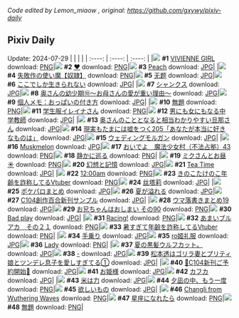 *Code edited by Lemon_miaow , original: https://github.com/gxywy/pixiv-daily*
## Pixiv Daily 
Update: 2024-07-29
|      |      |      |
| :----: | :----: | :----: |
|![](https://pximg.lemonmiaow.xyz/c/240x480/img-master/img/2024/07/27/00/00/07/120910320_p0_master1200.jpg) **#1** [VIVIENNE GIRL](https://www.pixiv.net/artworks/120910320) download: [PNG](https://pximg.lemonmiaow.xyz/img-original/img/2024/07/27/00/00/07/120910320_p0.png)|![](https://pximg.lemonmiaow.xyz/c/240x480/img-master/img/2024/07/27/00/00/58/120910514_p0_master1200.jpg) **#2** [❤](https://www.pixiv.net/artworks/120910514) download: [PNG](https://pximg.lemonmiaow.xyz/img-original/img/2024/07/27/00/00/58/120910514_p0.png)|![](https://pximg.lemonmiaow.xyz/c/240x480/img-master/img/2024/07/27/00/00/43/120910463_p0_master1200.jpg) **#3** [Peach](https://www.pixiv.net/artworks/120910463) download: [JPG](https://pximg.lemonmiaow.xyz/img-original/img/2024/07/27/00/00/43/120910463_p0.jpg)|
|![](https://pximg.lemonmiaow.xyz/c/240x480/img-master/img/2024/07/27/19/48/15/120921558_p0_master1200.jpg) **#4** [失敗作の使い魔【奴隷】](https://www.pixiv.net/artworks/120921558) download: [PNG](https://pximg.lemonmiaow.xyz/img-original/img/2024/07/27/19/48/15/120921558_p0.png)|![](https://pximg.lemonmiaow.xyz/c/240x480/img-master/img/2024/07/27/11/28/48/120921986_p0_master1200.jpg) **#5** [无题](https://www.pixiv.net/artworks/120921986) download: [JPG](https://pximg.lemonmiaow.xyz/img-original/img/2024/07/27/11/28/48/120921986_p0.jpg)|![](https://pximg.lemonmiaow.xyz/c/240x480/img-master/img/2024/07/27/17/03/39/120928838_p0_master1200.jpg) **#6** [ここでしか生きられない](https://www.pixiv.net/artworks/120928838) download: [JPG](https://pximg.lemonmiaow.xyz/img-original/img/2024/07/27/17/03/39/120928838_p0.jpg)|
|![](https://pximg.lemonmiaow.xyz/c/240x480/img-master/img/2024/07/28/00/00/23/120941642_p0_master1200.jpg) **#7** [シャンクス](https://www.pixiv.net/artworks/120941642) download: [JPG](https://pximg.lemonmiaow.xyz/img-original/img/2024/07/28/00/00/23/120941642_p0.jpg)|![](https://pximg.lemonmiaow.xyz/c/240x480/img-master/img/2024/07/27/00/06/47/120910942_p0_master1200.jpg) **#8** [奥さんの幼少期⑩～お母さんの愛が重い理由～](https://www.pixiv.net/artworks/120910942) download: [JPG](https://pximg.lemonmiaow.xyz/img-original/img/2024/07/27/00/06/47/120910942_p0.jpg)|![](https://pximg.lemonmiaow.xyz/c/240x480/img-master/img/2024/07/27/06/00/19/120917099_p0_master1200.jpg) **#9** [個人メモ：おっぱいの付き方](https://www.pixiv.net/artworks/120917099) download: [JPG](https://pximg.lemonmiaow.xyz/img-original/img/2024/07/27/06/00/19/120917099_p0.jpg)|
|![](https://pximg.lemonmiaow.xyz/c/240x480/img-master/img/2024/07/28/10/33/54/120952210_p0_master1200.jpg) **#10** [無題](https://www.pixiv.net/artworks/120952210) download: [PNG](https://pximg.lemonmiaow.xyz/img-original/img/2024/07/28/10/33/54/120952210_p0.png)|![](https://pximg.lemonmiaow.xyz/c/240x480/img-master/img/2024/07/27/00/00/07/120910319_p0_master1200.jpg) **#11** [学生服イレイナさん](https://www.pixiv.net/artworks/120910319) download: [PNG](https://pximg.lemonmiaow.xyz/img-original/img/2024/07/27/00/00/07/120910319_p0.png)|![](https://pximg.lemonmiaow.xyz/c/240x480/img-master/img/2024/07/28/00/00/39/120941711_p0_master1200.jpg) **#12** [男にも女にもなる中学教師](https://www.pixiv.net/artworks/120941711) download: [JPG](https://pximg.lemonmiaow.xyz/img-original/img/2024/07/28/00/00/39/120941711_p0.jpg)|
|![](https://pximg.lemonmiaow.xyz/c/240x480/img-master/img/2024/07/28/00/07/31/120942198_p0_master1200.jpg) **#13** [奥さんのこととなると相当わかりやすい旦那さん](https://www.pixiv.net/artworks/120942198) download: [JPG](https://pximg.lemonmiaow.xyz/img-original/img/2024/07/28/00/07/31/120942198_p0.jpg)|![](https://pximg.lemonmiaow.xyz/c/240x480/img-master/img/2024/07/28/18/00/15/120962400_p0_master1200.jpg) **#14** [現実もたまには嘘をつく205「あなたが本当に好きなものは」](https://www.pixiv.net/artworks/120962400) download: [JPG](https://pximg.lemonmiaow.xyz/img-original/img/2024/07/28/18/00/15/120962400_p0.jpg)|![](https://pximg.lemonmiaow.xyz/c/240x480/img-master/img/2024/07/28/00/00/33/120941692_p0_master1200.jpg) **#15** [ウェディングモルガン](https://www.pixiv.net/artworks/120941692) download: [JPG](https://pximg.lemonmiaow.xyz/img-original/img/2024/07/28/00/00/33/120941692_p0.jpg)|
|![](https://pximg.lemonmiaow.xyz/c/240x480/img-master/img/2024/07/28/00/00/35/120941694_p0_master1200.jpg) **#16** [Muskmelon](https://www.pixiv.net/artworks/120941694) download: [JPG](https://pximg.lemonmiaow.xyz/img-original/img/2024/07/28/00/00/35/120941694_p0.jpg)|![](https://pximg.lemonmiaow.xyz/c/240x480/img-master/img/2024/07/27/21/50/58/120933918_p0_master1200.jpg) **#17** [おいでよ　魔法少女村（不法占拠）43](https://www.pixiv.net/artworks/120933918) download: [PNG](https://pximg.lemonmiaow.xyz/img-original/img/2024/07/27/21/50/58/120933918_p0.png)|![](https://pximg.lemonmiaow.xyz/c/240x480/img-master/img/2024/07/27/00/00/10/120910333_p0_master1200.jpg) **#18** [静かに巡る](https://www.pixiv.net/artworks/120910333) download: [PNG](https://pximg.lemonmiaow.xyz/img-original/img/2024/07/27/00/00/10/120910333_p0.png)|
|![](https://pximg.lemonmiaow.xyz/c/240x480/img-master/img/2024/07/27/18/00/18/120930262_p0_master1200.jpg) **#19** [ミクさんとお昼☀️](https://www.pixiv.net/artworks/120930262) download: [PNG](https://pximg.lemonmiaow.xyz/img-original/img/2024/07/27/18/00/18/120930262_p0.png)|![](https://pximg.lemonmiaow.xyz/c/240x480/img-master/img/2024/07/27/00/04/44/120910840_p0_master1200.jpg) **#20** [幻想と記憶](https://www.pixiv.net/artworks/120910840) download: [JPG](https://pximg.lemonmiaow.xyz/img-original/img/2024/07/27/00/04/44/120910840_p0.jpg)|![](https://pximg.lemonmiaow.xyz/c/240x480/img-master/img/2024/07/28/00/00/43/120941718_p0_master1200.jpg) **#21** [Tea Time](https://www.pixiv.net/artworks/120941718) download: [JPG](https://pximg.lemonmiaow.xyz/img-original/img/2024/07/28/00/00/43/120941718_p0.jpg)|
|![](https://pximg.lemonmiaow.xyz/c/240x480/img-master/img/2024/07/27/15/59/09/120927410_p0_master1200.jpg) **#22** [12:00am](https://www.pixiv.net/artworks/120927410) download: [PNG](https://pximg.lemonmiaow.xyz/img-original/img/2024/07/27/15/59/09/120927410_p0.png)|![](https://pximg.lemonmiaow.xyz/c/240x480/img-master/img/2024/07/27/21/16/03/120936035_p0_master1200.jpg) **#23** [きのこたけのこ年齢を詐称してるVtuber](https://www.pixiv.net/artworks/120936035) download: [PNG](https://pximg.lemonmiaow.xyz/img-original/img/2024/07/27/21/16/03/120936035_p0.png)|![](https://pximg.lemonmiaow.xyz/c/240x480/img-master/img/2024/07/27/23/27/12/120940509_p0_master1200.jpg) **#24** [丝塔莉](https://www.pixiv.net/artworks/120940509) download: [JPG](https://pximg.lemonmiaow.xyz/img-original/img/2024/07/27/23/27/12/120940509_p0.jpg)|
|![](https://pximg.lemonmiaow.xyz/c/240x480/img-master/img/2024/07/28/21/56/45/120970334_p0_master1200.jpg) **#25** [ポケパロまとめ](https://www.pixiv.net/artworks/120970334) download: [JPG](https://pximg.lemonmiaow.xyz/img-original/img/2024/07/28/21/56/45/120970334_p0.jpg)|![](https://pximg.lemonmiaow.xyz/c/240x480/img-master/img/2024/07/27/00/01/01/120910524_p0_master1200.jpg) **#26** [夏が溢れる](https://www.pixiv.net/artworks/120910524) download: [JPG](https://pximg.lemonmiaow.xyz/img-original/img/2024/07/27/00/01/01/120910524_p0.jpg)|![](https://pximg.lemonmiaow.xyz/c/240x480/img-master/img/2024/07/27/00/18/26/120911416_p0_master1200.jpg) **#27** [C104創作百合新刊サンプル](https://www.pixiv.net/artworks/120911416) download: [JPG](https://pximg.lemonmiaow.xyz/img-original/img/2024/07/27/00/18/26/120911416_p0.jpg)|
|![](https://pximg.lemonmiaow.xyz/c/240x480/img-master/img/2024/07/27/23/00/56/120939663_p0_master1200.jpg) **#28** [ウマ落書きまとめ19](https://www.pixiv.net/artworks/120939663) download: [JPG](https://pximg.lemonmiaow.xyz/img-original/img/2024/07/27/23/00/56/120939663_p0.jpg)|![](https://pximg.lemonmiaow.xyz/c/240x480/img-master/img/2024/07/27/12/00/54/120922681_p0_master1200.jpg) **#29** [お兄ちゃんはおしまい その90](https://www.pixiv.net/artworks/120922681) download: [PNG](https://pximg.lemonmiaow.xyz/img-original/img/2024/07/27/12/00/54/120922681_p0.png)|![](https://pximg.lemonmiaow.xyz/c/240x480/img-master/img/2024/07/27/00/00/33/120910430_p0_master1200.jpg) **#30** [Bad play](https://www.pixiv.net/artworks/120910430) download: [JPG](https://pximg.lemonmiaow.xyz/img-original/img/2024/07/27/00/00/33/120910430_p0.jpg)|
|![](https://pximg.lemonmiaow.xyz/c/240x480/img-master/img/2024/07/28/01/12/16/120944193_p0_master1200.jpg) **#31** [Racing!](https://www.pixiv.net/artworks/120944193) download: [PNG](https://pximg.lemonmiaow.xyz/img-original/img/2024/07/28/01/12/16/120944193_p0.png)|![](https://pximg.lemonmiaow.xyz/c/240x480/img-master/img/2024/07/27/00/00/21/120910390_p0_master1200.jpg) **#32** [あまいブルアカ　その２１](https://www.pixiv.net/artworks/120910390) download: [PNG](https://pximg.lemonmiaow.xyz/img-original/img/2024/07/27/00/00/21/120910390_p0.png)|![](https://pximg.lemonmiaow.xyz/c/240x480/img-master/img/2024/07/28/20/03/50/120966173_p0_master1200.jpg) **#33** [暑すぎて年齢を詐称してるVtuber](https://www.pixiv.net/artworks/120966173) download: [PNG](https://pximg.lemonmiaow.xyz/img-original/img/2024/07/28/20/03/50/120966173_p0.png)|
|![](https://pximg.lemonmiaow.xyz/c/240x480/img-master/img/2024/07/27/00/05/09/120910860_p0_master1200.jpg) **#34** [手乗り](https://www.pixiv.net/artworks/120910860) download: [JPG](https://pximg.lemonmiaow.xyz/img-original/img/2024/07/27/00/05/09/120910860_p0.jpg)|![](https://pximg.lemonmiaow.xyz/c/240x480/img-master/img/2024/07/27/16/33/26/120928159_p0_master1200.jpg) **#35** [ro姬礼服](https://www.pixiv.net/artworks/120928159) download: [JPG](https://pximg.lemonmiaow.xyz/img-original/img/2024/07/27/16/33/26/120928159_p0.jpg)|![](https://pximg.lemonmiaow.xyz/c/240x480/img-master/img/2024/07/28/13/50/55/120956421_p0_master1200.jpg) **#36** [Lady](https://www.pixiv.net/artworks/120956421) download: [PNG](https://pximg.lemonmiaow.xyz/img-original/img/2024/07/28/13/50/55/120956421_p0.png)|
|![](https://pximg.lemonmiaow.xyz/c/240x480/img-master/img/2024/07/27/19/11/09/120932355_p0_master1200.jpg) **#37** [夏の黒髪ウルフカット。](https://www.pixiv.net/artworks/120932355) download: [JPG](https://pximg.lemonmiaow.xyz/img-original/img/2024/07/27/19/11/09/120932355_p0.jpg)|![](https://pximg.lemonmiaow.xyz/c/240x480/img-master/img/2024/07/27/00/26/45/120911663_p0_master1200.jpg) **#38** [-](https://www.pixiv.net/artworks/120911663) download: [JPG](https://pximg.lemonmiaow.xyz/img-original/img/2024/07/27/00/26/45/120911663_p0.jpg)|![](https://pximg.lemonmiaow.xyz/c/240x480/img-master/img/2024/07/29/04/14/15/120971332_p0_master1200.jpg) **#39** [松本透はゴリラ妻とプリティ娘とツンデレ息子を愛しすぎてる①](https://www.pixiv.net/artworks/120971332) download: [JPG](https://pximg.lemonmiaow.xyz/img-original/img/2024/07/29/04/14/15/120971332_p0.jpg)|
|![](https://pximg.lemonmiaow.xyz/c/240x480/img-master/img/2024/07/28/00/43/14/120943389_p0_master1200.jpg) **#40** [🩵C104新刊ご予約開始🩷](https://www.pixiv.net/artworks/120943389) download: [JPG](https://pximg.lemonmiaow.xyz/img-original/img/2024/07/28/00/43/14/120943389_p0.jpg)|![](https://pximg.lemonmiaow.xyz/c/240x480/img-master/img/2024/07/27/00/00/17/120910374_p0_master1200.jpg) **#41** [お姫様](https://www.pixiv.net/artworks/120910374) download: [JPG](https://pximg.lemonmiaow.xyz/img-original/img/2024/07/27/00/00/17/120910374_p0.jpg)|![](https://pximg.lemonmiaow.xyz/c/240x480/img-master/img/2024/07/27/00/00/16/120910371_p0_master1200.jpg) **#42** [カフカ](https://www.pixiv.net/artworks/120910371) download: [JPG](https://pximg.lemonmiaow.xyz/img-original/img/2024/07/27/00/00/16/120910371_p0.jpg)|
|![](https://pximg.lemonmiaow.xyz/c/240x480/img-master/img/2024/07/28/00/39/22/120943276_p0_master1200.jpg) **#43** [米は力](https://www.pixiv.net/artworks/120943276) download: [JPG](https://pximg.lemonmiaow.xyz/img-original/img/2024/07/28/00/39/22/120943276_p0.jpg)|![](https://pximg.lemonmiaow.xyz/c/240x480/img-master/img/2024/07/27/05/16/40/120916450_p0_master1200.jpg) **#44** [夕凪の中、もう一度](https://www.pixiv.net/artworks/120916450) download: [PNG](https://pximg.lemonmiaow.xyz/img-original/img/2024/07/27/05/16/40/120916450_p0.png)|![](https://pximg.lemonmiaow.xyz/c/240x480/img-master/img/2024/07/28/00/22/56/120942738_p0_master1200.jpg) **#45** [欲しいもの](https://www.pixiv.net/artworks/120942738) download: [JPG](https://pximg.lemonmiaow.xyz/img-original/img/2024/07/28/00/22/56/120942738_p0.jpg)|
|![](https://pximg.lemonmiaow.xyz/c/240x480/img-master/img/2024/07/27/14/02/53/120925071_p0_master1200.jpg) **#46** [Changli from Wuthering Waves](https://www.pixiv.net/artworks/120925071) download: [PNG](https://pximg.lemonmiaow.xyz/img-original/img/2024/07/27/14/02/53/120925071_p0.png)|![](https://pximg.lemonmiaow.xyz/c/240x480/img-master/img/2024/07/27/15/23/44/120926667_p0_master1200.jpg) **#47** [星座になれたら](https://www.pixiv.net/artworks/120926667) download: [PNG](https://pximg.lemonmiaow.xyz/img-original/img/2024/07/27/15/23/44/120926667_p0.png)|![](https://pximg.lemonmiaow.xyz/c/240x480/img-master/img/2024/07/27/01/00/01/120912611_p0_master1200.jpg) **#48** [無題](https://www.pixiv.net/artworks/120912611) download: [PNG](https://pximg.lemonmiaow.xyz/img-original/img/2024/07/27/01/00/01/120912611_p0.png)|
